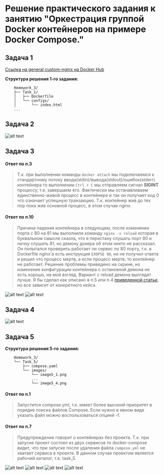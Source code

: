 # Решение практического задания к занятию "Оркестрация группой Docker контейнеров на примере Docker Compose."

## Задача 1

[Ссылка на general custom-nginx на Docker Hub](https://hub.docker.com/repository/docker/maximper/custom-nginx/general)

**Структура решения 1-го задания:**

        Homework_3/
        ├── Task_1/
        │   ├── Dockerfile
        │   └── configs/
        │       └── index.html
        ...

## Задача 2

![alt text](Task_2\images\image2.png)

## Задача 3

#### Ответ по п.3

> Т.к. при выполнении команды `docker attach` мы подключаемся к стандартному потоку ввода(stdin)/вывода(stdout)/ошибок(stderr) контейнера то выполнении `Ctrl + C` мы отправляем сигнал **SIGINT** процессу, т.е. завершаем его. Фактически мы останавливаем единственно-живой процесс в контейнере и так он получает код 0 что означает успешную транзакцию. Т.к. контейнер жив до тех пор пока жив основной процесс, в этом случае nginx.

#### Ответ по п.10

> Причина падения контейнера в следующем, после изменении порта с 80 на 81 мы выполнили команду `nginx -s reload` которая в буквальном смысле сказла, что я перестану слушать порт 80 и начну слушать 81, но демону докера об этом никто не рассказал. Он попытался проверить работает ли сервис по 80 порту, т.к. в Dockerfile nginx'a есть инструкция `EXOPSE 80`, но не получил ответа и решил что процесс мертв, а если процесс мертв, то контейнер не работает. Решение проблемы приведено на скрине, но изменение конфигурации контейнера с остановной демона не есть хорошо, на мой взгляд. Вариант с reload демона вылгядит лучше. Я бы сделал как описано в п.5 или п.4 [приведенной статьи](https://www.baeldung.com/ops/assign-port-docker-container), но все зависит от конкретного кейса.

![alt text](Task_3\images\image3_1.png)
![alt text](Task_3\images\image3_2.png)

## Задача 4

![alt text](Task_4\images\image4.png)

## Задача 5

**Структура решения 5-го задания:**

        Homework_3/
        └── Task_5/
            ├── compose.yaml
            └── images/
                └── image5_1.png
                ...
                └── image5_4.png

#### Ответ по п.1

> Запустится compose.yml, т.к. имеет более высокий приоритет в порядке поиска файлов Compose. Если нужно в явном виде указать файл можно воспользоваться опцией -f.

#### Ответ по п.7

> Предупреждение говорит о контейнерах без проекта. Т.к. при запуске проект состоял из двух сервисов то docker-compose видит, что при запуске после удаления файла `compose.yml` не хватает сервиса в проекте. В данном случае проектом является рабочий каталог, т.е. task_5.

![alt text](Task_5\images\image5_1.png)
![alt text](Task_5\images\image5_2.png)
![alt text](Task_5\images\image5_3.png)
![alt text](Task_5\images\image5_4.png)
